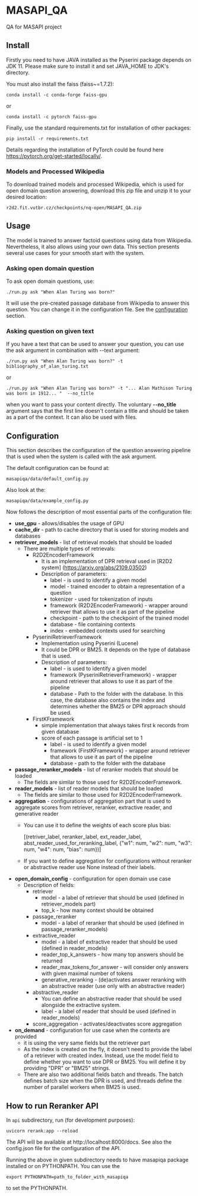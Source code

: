 # MASAPI_QA
QA for MASAPI project

## Install
Firstly you need to have JAVA installed as the Pyserini package depends on JDK 11. Please make sure to install it and 
set JAVA_HOME to JDK's directory.

You must also install the faiss (faiss~=1.7.2):

    conda install -c conda-forge faiss-gpu

or

    conda install -c pytorch faiss-gpu

Finally, use the standard requirements.txt for installation of other packages:

    pip install -r requirements.txt

Details regarding the installation of PyTorch could be found here https://pytorch.org/get-started/locally/.

### Models and Processed Wikipedia
To download trained models and processed Wikipedia, which is used for open domain question answering, download this zip
file and unzip it to your desired location:

    r2d2.fit.vutbr.cz/checkpoints/nq-open/MASAPI_QA.zip

## Usage
The model is trained to answer factoid questions using data from Wikipedia. Nevertheless, it also allows using your own data. This section presents several use cases for your smooth start with the system. 

### Asking open domain question
To ask open domain questions, use:

	./run.py ask "When Alan Turing was born?"

It will use the pre-created passage database from Wikipedia to answer this question. You can change it in the configuration file. See the [configuration](##Configuration) section.

### Asking question on given text
If you have a text that can be used to answer your question, you can use the ask argument in combination with --text argument:

	./run.py ask "When Alan Turing was born?" -t bibliography_of_alan_turing.txt

or

	./run.py ask "When Alan Turing was born?" -t "... Alan Mathison Turing was born in 1912... "  --no_title

when you want to pass your content directly.
The voluntary <b>--no_title</b> argument says that the first line doesn't contain a title and should be taken as a part of the context. It can also be used with files.


## Configuration
This section describes the configuration of the question answering pipeline that is used when the system is called with the ask argument.

The default configuration can be found at:

	masapiqa/data/default_config.py

Also look at the:
  
    masapiqa/data/example_config.py

Now follows the description of most essential parts of the configuration file:

* <b>use_gpu</b> - allows/disables the usage of GPU
* <b>cache_dir</b> - path to cache directory that is used for storing models and databases
* <b>retriever_models</b> - list of retrieval models that should be loaded
  * There are multiple types of retrievals:
    * R2D2EncoderFramework
      * It is an implementation of DPR retrieval used in [R2D2 system] (https://arxiv.org/abs/2109.03502)
      * Description of parameters:
        * label - is used to identify a given model
        * model - trained encoder to obtain a representation of a question 
        * tokenizer - used for tokenization of inputs
        * framework (R2D2EncoderFramework) - wrapper around retriever that allows to use it as part of the pipeline
        * checkpoint - path to the checkpoint of the trained model
        * database - file containing contexts
        * index - embedded contexts used for searching
    * PyseriniRetrieverFramework
      * Implementation using Pyserini (Lucene)
      * It could be DPR or BM25. It depends on the type of database that is used.
      * Description of parameters:
        * label - is used to identify a given model
        * framework (PyseriniRetrieverFramework) - wrapper around retriever that allows to use it as part of the pipeline
        * database - Path to the folder with the database. In this case, the database also contains the index and determines whether the BM25 or DPR approach should be used.
    * FirstKFramework
      * simple implementation that always takes first k records from given database
      * score of each passage is artificial set to 1
        * label - is used to identify a given model
        * framework (FirstKFramework) - wrapper around retriever that allows to use it as part of the pipeline
        * database - path to the folder with the database
* <b>passage_reranker_models</b> - list of reranker models that should be loaded
  * The fields are similar to those used for R2D2EncoderFramework.
* <b>reader_models</b> - list of reader models that should be loaded
  * The fields are similar to those used for R2D2EncoderFramework.
* <b>aggregation</b> - configurations of aggregation part that is used to aggregate scores from retriever, reranker, extractive reader, and generative reader
  * You can use it to define the weights of each score plus bias:

    [(retriver_label, reranker_label, ext_reader_label, abst_reader_used_for_reranking_label, {"w1": num, "w2": num, "w3": num, "w4": num, "bias": num})]
  
  * If you want to define aggregation for configurations without reranker or abstractive reader use None instead of their labels.
* <b>open_domain_config</b> - configuration for open domain use case
  * Description of fields:
    * retriever
      * model - a label of retriever that should be used (defined in retriever_models part)
      * top_k - how many context should be obtained
    * passage_reranker
      * model - a label of reranker that should be used (defined in passage_reranker_models)
    * extractive_reader
      * model - a label of extractive reader that should be used (defined in reader_models)
      * reader_top_k_answers - how many top answers should be returned
      * reader_max_tokens_for_answer - will consider only answers with given maximal number of tokens
      * generative_reranking - (de)activates answer reranking with an abstractive reader (use only with an abstractive reader)
    * abstractive_reader
      * You can define an abstractive reader that should be used alongside the extractive system.
      * label - a label of reader that should be used (defined in reader_models)
    * score_aggregation - activates/deactivates score aggregation 
* <b>on_demand</b> - configuration for use case when the contexts are provided
  * it is using the very same fields but the retriever part
  * As the index is created on the fly, it doesn't need to provide the label of a retriever with created index. Instead, use the model field to define whether you want to use DPR or BM25. You will define it by providing "DPR" or "BM25" strings.
  * There are also two additional fields batch and threads. The batch defines batch size when the DPR is used, and threads define the number of parallel workers when BM25 is used. 


## How to run Reranker API

In `api` subdirectory, run (for development purposes):

    uvicorn rerank:app --reload 

The API will be available at http://localhost:8000/docs. See also the config.json file for the configuration of the API.

Running the above in given subdirectory needs to have masapiqa package installed or on PYTHONPATH. You can use the

    export PYTHONPATH=path_to_folder_with_masapiqa

to set the PYTHONPATH.